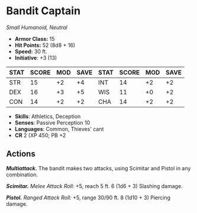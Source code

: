 # Bandit Captain

*Small Humanoid, Neutral*

- **Armor Class:** 15
- **Hit Points:** 52 (8d8 + 16)
- **Speed:** 30 ft.
- **Initiative**: +3 (13)

|STAT|SCORE|MOD|SAVE|STAT|SCORE|MOD|SAVE|
| --- | --- | --- | ---- |---| --- | --- | ---- |
| STR | 15 | +2 | +4 | INT | 14 | +2 | +2 |
| DEX | 16 | +3 | +5 | WIS | 11 | +0 | +2 |
| CON | 14 | +2 | +2 | CHA | 14 | +2 | +2 |

- **Skills**: Athletics, Deception
- **Senses**: Passive Perception 10
- **Languages**: Common, Thieves' cant
- **CR** 2 (XP 450; PB +2

## Actions

***Multiattack.*** The bandit makes two attacks, using Scimitar and Pistol in any combination.

***Scimitar.*** *Melee Attack Roll:* +5, reach 5 ft. 6 (1d6 + 3) Slashing damage.

***Pistol.*** *Ranged Attack Roll:* +5, range 30/90 ft. 8 (1d10 + 3) Piercing damage.

